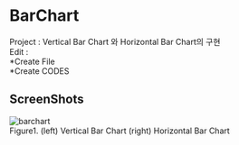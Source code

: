 # BarChart  
Project : 
Vertical Bar Chart 와 Horizontal Bar Chart의 구현  
Edit :  
*Create File  
*Create CODES  
  
## ScreenShots  
![barchart](https://user-images.githubusercontent.com/42968884/45685605-caf60c80-bb84-11e8-85b3-966c4d0e19fa.JPG)  
Figure1. (left) Vertical Bar Chart (right) Horizontal Bar Chart  
